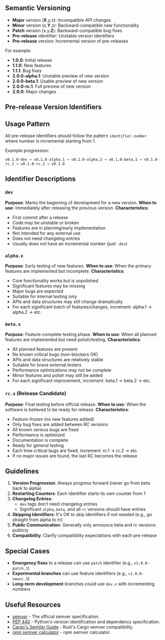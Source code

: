## Semantic Versioning

- **Major** version (**X**.y.z): Incompatible API changes
- **Minor** version (x.**Y**.z): Backward-compatible new functionality
- **Patch** version (x.y.**Z**): Backward-compatible bug fixes
- **Pre-release** identifier: Unstable version identifiers
- **Pre-release** version: Incremental version of pre-releases

For example:

- **1.0.0**: Initial release
- **1.1.0**: New features
- **1.1.1**: Bug fixes
- **2.0.0-alpha.1**: Unstable preview of new version
- **2.0.0-beta.1**: Usable preview of new version
- **2.0.0-rc.1**: Full preview of new version
- **2.0.0**: Major changes

## Pre-release Version Identifiers

## Usage Pattern

All pre-release identifiers should follow the pattern `identifier.number` where number is incremental starting from 1.

Example progression:

```
v0.1.0-dev → v0.1.0-alpha.1 → v0.1.0-alpha.2 → v0.1.0-beta.1 → v0.1.0-rc.1 → v0.1.0-rc.2 → v0.1.0
```

## Identifier Descriptions

### `dev`

**Purpose**: Marks the beginning of development for a new version. **When to use**: Immediately after releasing the previous version. **Characteristics**:

- First commit after a release
- Code may be unstable or broken
- Features are in planning/early implementation
- Not intended for any external use
- Does not need changelog entries
- Usually does not have an incremental number (just `-dev`)

### `alpha.x`

**Purpose**: Early testing of new features. **When to use**: When the primary features are implemented but incomplete. **Characteristics**:

- Core functionality works but is unpolished
- Significant features may be missing
- Major bugs are expected
- Suitable for internal testing only
- APIs and data structures may still change dramatically
- For each significant batch of features/changes, increment: alpha.1 → alpha.2 → etc.

### `beta.x`

**Purpose**: Feature-complete testing phase. **When to use**: When all planned features are implemented but need polish/testing. **Characteristics**:

- All planned features are present
- No known critical bugs (non-blockers OK)
- APIs and data structures are relatively stable
- Suitable for brave external testers
- Performance optimizations may not be complete
- Minor features and polish may still be added
- For each significant improvement, increment: beta.1 → beta.2 → etc.

### `rc.x` (Release Candidate)

**Purpose**: Final testing before official release. **When to use**: When the software is believed to be ready for release. **Characteristics**:

- Feature-frozen (no new features added)
- Only bug fixes are added between RC versions
- All known serious bugs are fixed
- Performance is optimized
- Documentation is complete
- Ready for general testing
- Each time critical bugs are fixed, increment: rc.1 → rc.2 → etc.
- If no major issues are found, the last RC becomes the release

## Guidelines

1. **Version Progression**: Always progress forward (never go from beta back to alpha)
2. **Restarting Counters**: Each identifier starts its own counter from 1
3. **Changelog Entries**:
    - `dev` tags don't need changelog entries
    - Significant `alpha`, `beta`, and all `rc` versions should have entries
4. **Skipping Identifiers**: It's OK to skip identifiers if not needed (e.g., go straight from alpha to rc)
5. **Public Communication**: Generally only announce beta and rc versions publicly
6. **Compatibility**: Clarify compatibility expectations with each pre-release

## Special Cases

- **Emergency fixes** to a release can use `patch` identifier (e.g., `v1.0.0-patch.1`)
- **Experimental branches** can use feature identifiers (e.g., `v1.0.0-newui.3`)
- **Long-term development** branches could use `dev.x` with incrementing numbers

## Useful Resources

- [semver](https://semver.org/) - The official semver specification.
- [PEP 440](https://peps.python.org/pep-0440/) - Python's version identification and dependency specification.
- [Cargo's SemVer Guide](https://doc.rust-lang.org/cargo/reference/semver.html) - Rust's Cargo semver compatibility.
- [npm semver calculator](https://semver.npmjs.com/) - npm semver calculator.
